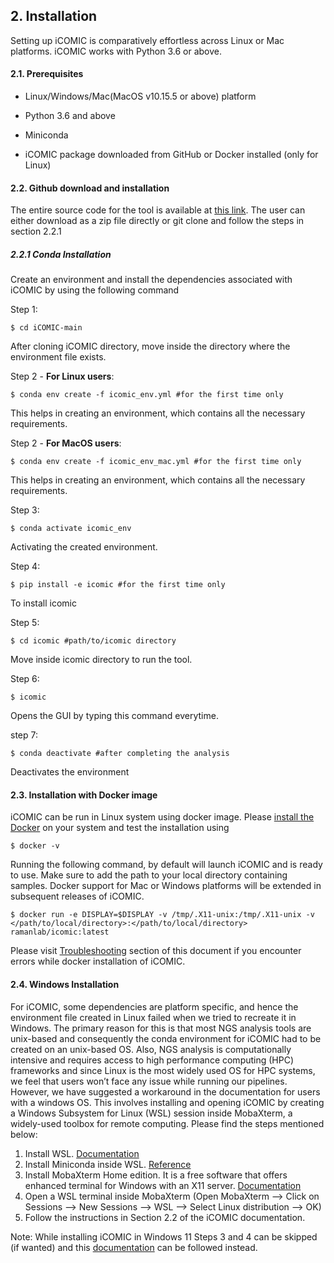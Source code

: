 ## 2. Installation

  

Setting up iCOMIC is comparatively effortless across Linux or Mac platforms. iCOMIC works with Python 3.6 or above.

#### 2.1. Prerequisites

- Linux/Windows/Mac(MacOS v10.15.5 or above) platform

- Python 3.6 and above

- Miniconda

- iCOMIC package downloaded from GitHub or Docker installed (only for Linux)


#### 2.2. Github download and installation

The entire source code for the tool is available at [this link](https://github.com/RamanLab/iCOMIC). The user can either download as a zip file directly or git clone and follow the steps in section 2.2.1

##### 2.2.1 Conda Installation
Create an environment and install the dependencies associated with iCOMIC by using the following command 

Step 1:
```
$ cd iCOMIC-main 
```
After cloning iCOMIC directory, move inside the directory where the environment file exists. 

Step 2 - **For Linux users**:
```
$ conda env create -f icomic_env.yml #for the first time only
```
This helps in creating an environment, which contains all the necessary requirements.

Step 2 - **For MacOS users**:
```
$ conda env create -f icomic_env_mac.yml #for the first time only
```
This helps in creating an environment, which contains all the necessary requirements.

Step 3:
```
$ conda activate icomic_env
```
Activating the created environment. 

Step 4:
```
$ pip install -e icomic #for the first time only
```
To install icomic

Step 5:
```
$ cd icomic #path/to/icomic directory
```
Move inside icomic directory to run the tool.

Step 6:
```
$ icomic
```
Opens the GUI by typing this command everytime.

step 7:
```
$ conda deactivate #after completing the analysis
```
Deactivates the environment

#### 2.3. Installation with Docker image

iCOMIC can be run in Linux system using docker image. Please [install the Docker](https://docs.docker.com/engine/install/) on your system and test the installation using 
```
$ docker -v
``` 

Running the following command, by default will launch iCOMIC and is ready to use. Make sure to add the path to your local directory containing samples. Docker support for Mac or Windows platforms will be extended in subsequent releases of iCOMIC.

```
$ docker run -e DISPLAY=$DISPLAY -v /tmp/.X11-unix:/tmp/.X11-unix -v </path/to/local/directory>:</path/to/local/directory> ramanlab/icomic:latest
```

Please visit [Troubleshooting](https://icomic-doc.readthedocs.io/en/latest/troubleshoot.html) section of this document if you encounter errors while docker installation of iCOMIC.

#### 2.4. Windows Installation

For iCOMIC, some dependencies are platform specific, and hence the environment file created in Linux failed when we tried to recreate it in Windows. The primary reason for this is that most NGS analysis tools are unix-based and consequently the conda environment for iCOMIC had to be created on an unix-based OS. Also, NGS analysis is computationally intensive and requires access to high performance computing (HPC) frameworks and since Linux is the most widely used OS for HPC systems, we feel that users won’t face any issue while running our pipelines. However, we have suggested a workaround in the documentation for users with a windows OS. This involves installing and opening iCOMIC by creating a Windows Subsystem for Linux (WSL) session inside MobaXterm, a widely-used toolbox for remote computing. Please find the steps mentioned below:

1. Install WSL. [Documentation](https://docs.microsoft.com/en-us/windows/wsl/install)
2. Install Miniconda inside WSL. [Reference](https://educe-ubc.github.io/conda.html)
3. Install MobaXterm Home edition. It is a free software that offers enhanced terminal for Windows with an X11 server. [Documentation](https://mobaxterm.mobatek.net/download.html)
4. Open a WSL terminal inside MobaXterm (Open MobaXterm --> Click on Sessions --> New Sessions --> WSL --> Select Linux distribution --> OK)
5. Follow the instructions in Section 2.2 of the iCOMIC documentation.

Note: While installing iCOMIC in Windows 11 Steps 3 and 4 can be skipped (if wanted) and this [documentation](https://docs.microsoft.com/en-us/windows/wsl/tutorials/gui-apps) can be followed instead.

